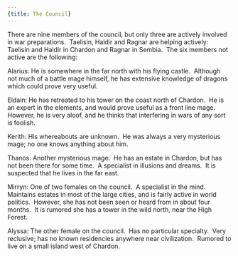 ```yaml
---
{title: The Council}
---
```



There are nine members of the council, but only three are actively involved in war preparations.  Taelisin, Haldir and Ragnar are helping actively: Taelisin and Haldir in Chardon and Ragnar in Sembia.  The six members not active are the following: 

Alarius: He is somewhere in the far north with his flying castle.  Although not much of a battle mage himself, he has extensive knowledge of dragons which could prove very useful.   

Eldain: He has retreated to his tower on the coast north of Chardon.  He is an expert in the elements, and would prove useful as a front line mage.  However, he is very aloof, and he thinks that interfering in wars of any sort is foolish. 

Kerith: His whereabouts are unknown.  He was always a very mysterious mage; no one knows anything about him. 

Thanos: Another mysterious mage.  He has an estate in Chardon, but has not been there for some time.  A specialist in illusions and dreams.  It is suspected that he lives in the far east. 

Mirryn: One of two females on the council.  A specialist in the mind.  Maintains estates in most of the large cities, and is fairly active in world politics.  However, she has not been seen or heard from in about four months.  It is rumored she has a tower in the wild north, near the High Forest. 

Alyssa: The other female on the council.  Has no particular specialty.  Very reclusive; has no known residencies anywhere near civilization.  Rumored to live on a small island west of Chardon.